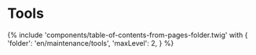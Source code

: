 # Tools

{% include 'components/table-of-contents-from-pages-folder.twig' with {
  'folder': 'en/maintenance/tools',
  'maxLevel': 2,
} %}